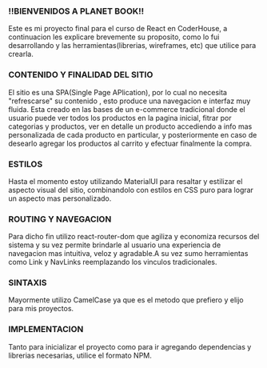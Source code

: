 ### !!BIENVENIDOS A PLANET BOOK!!

Este es mi proyecto final para el curso de React en CoderHouse, a continuacion les explicare brevemente su proposito, como lo fui desarrollando y las herramientas(librerias, wireframes, etc) que utilice para crearla.

### CONTENIDO Y FINALIDAD DEL SITIO

El sitio es una SPA(Single Page APlication), por lo cual no necesita "refrescarse" su contenido , esto produce una navegacion e interfaz muy fluida. Esta creado en las bases de un e-commerce tradicional donde el usuario puede ver todos los productos en la pagina inicial, fitrar por categorias y productos, ver en detalle un producto accediendo a info mas personalizada de cada producto en particular, y posteriormente en caso de desearlo agregar los productos al carrito y efectuar finalmente la compra.  

### ESTILOS

Hasta el momento estoy utilizando MaterialUI para resaltar y estilizar el aspecto visual del sitio, combinandolo con estilos en CSS puro para lograr un aspecto mas personalizado.

### ROUTING Y NAVEGACION
Para dicho fin utilizo react-router-dom que agiliza y economiza recursos del sistema y su vez permite brindarle al usuario una experiencia de navegacion mas intuitiva, veloz y agradable.A su vez sumo herramientas como Link y NavLinks reemplazando los vinculos tradicionales.

### SINTAXIS

Mayormente utilizo CamelCase ya que es el metodo que prefiero y elijo para mis proyectos.

### IMPLEMENTACION

Tanto para inicializar el proyecto como para ir agregando dependencias y librerias necesarias, utilice el formato NPM.

